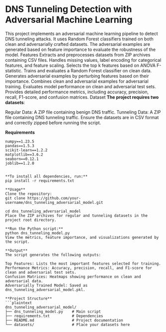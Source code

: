 # DNS Tunneling Detection with Adversarial Machine Learning
This project implements an adversarial machine learning pipeline to detect DNS tunneling attacks. It uses Random Forest classifiers trained on both clean and adversarially crafted datasets. The adversarial examples are generated based on feature importance to evaluate the robustness of the model.
Features
Extracts and preprocesses datasets from ZIP archives containing CSV files.
Handles missing values, label encoding for categorical features, and feature scaling.
Selects the top k features based on ANOVA F-statistic.
Trains and evaluates a Random Forest classifier on clean data.
Generates adversarial examples by perturbing features based on their importance.
Combines clean and adversarial examples for adversarial training.
Evaluates model performance on clean and adversarial test sets.
Provides detailed performance metrics, including accuracy, precision, recall, F1-score, and confusion matrices.
Dataset
**The project requires two datasets**:

Regular Data: A ZIP file containing benign DNS traffic.
Tunneling Data: A ZIP file containing DNS tunneling traffic.
Ensure the datasets are in CSV format and correctly zipped before running the script.

**Requirements**
```plaintext
numpy==1.23.5
pandas==1.5.3
scikit-learn==1.2.2
matplotlib==3.6.2
seaborn==0.12.1
joblib==1.2.0


**To install all dependencies, run:**
pip install -r requirements.txt

**Usage**
Clone the repository:
git clone https://github.com/your-username/dns_tunneling_adversarial_model.git

cd dns_tunneling_adversarial_model
Place the ZIP archives for regular and tunneling datasets in the project root directory.

**Run the Python script:**
python dns_tunneling_model.py
View the metrics, feature importance, and visualizations generated by the script.

**Output**
The script generates the following outputs:

Top Features: Lists the most important features selected for training.
Performance Metrics: Accuracy, precision, recall, and F1-score for clean and adversarial test sets.
Confusion Matrices: Heatmaps showing performance on clean and adversarial data.
Adversarially Trained Model: Saved as dns_tunneling_adversarial_model.pkl.

**Project Structure**
```plaintext
dns_tunneling_adversarial_model/
├── dns_tunneling_model.py    # Main script
├── requirements.txt          # Dependencies
├── README.md                 # Project documentation
└── datasets/                 # Place your datasets here

